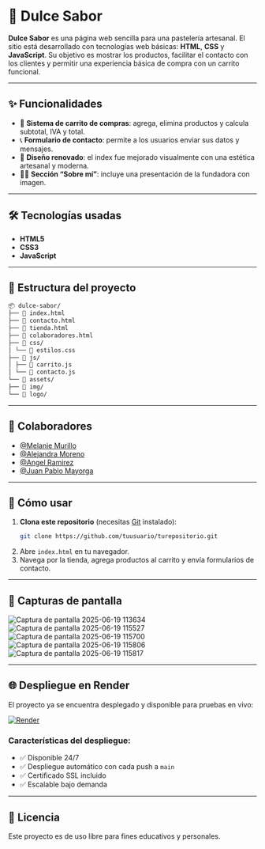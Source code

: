 # 🍰 Dulce Sabor

**Dulce Sabor** es una página web sencilla para una pastelería artesanal. El sitio está desarrollado con tecnologías web básicas: **HTML**, **CSS** y **JavaScript**. Su objetivo es mostrar los productos, facilitar el contacto con los clientes y permitir una experiencia básica de compra con un carrito funcional.

---

## ✨ Funcionalidades

- 🛒 **Sistema de carrito de compras**: agrega, elimina productos y calcula subtotal, IVA y total.
- 📞 **Formulario de contacto**: permite a los usuarios enviar sus datos y mensajes.
- 🎨 **Diseño renovado**: el index fue mejorado visualmente con una estética artesanal y moderna.
- 👩‍🍳 **Sección “Sobre mí”**: incluye una presentación de la fundadora con imagen.


---

## 🛠️ Tecnologías usadas

- **HTML5**
- **CSS3**
- **JavaScript**

---

## 📁 Estructura del proyecto

```markdown
📦 dulce-sabor/
├── 📄 index.html
├── 📄 contacto.html
├── 📄 tienda.html
├── 📄 colaboradores.html
├── 📂 css/
│ └── 📄 estilos.css
├── 📂 js/
│ ├── 📄 carrito.js
│ └── 📄 contacto.js
└── 📂 assets/
├── 📂 img/
└── 📂 logo/
```

---

## 🤝 Colaboradores

- [@Melanie Murillo](https://github.com/estefiazrt)
- [@Alejandra Moreno](https://github.com/Aleja82)
- [@Angel Ramirez](https://github.com/Mangel21R)
- [@Juan Pablo Mayorga](https://github.com/TheJpIntHecOde)

---

## 🚀 Cómo usar

1. **Clona este repositorio** (necesitas [Git](https://git-scm.com/) instalado):
   ```bash
   git clone https://github.com/tuusuario/turepositorio.git
2. Abre `index.html` en tu navegador.
3. Navega por la tienda, agrega productos al carrito y envía formularios de contacto.

---

## 📸 Capturas de pantalla

![Captura de pantalla 2025-06-19 113634](https://github.com/user-attachments/assets/f3cfd064-cd6f-4473-9957-e1ec217d5e95)
![Captura de pantalla 2025-06-19 115527](https://github.com/user-attachments/assets/0507568b-4bb4-4bab-9c6c-a077965a0d50)
![Captura de pantalla 2025-06-19 115700](https://github.com/user-attachments/assets/9b7f043d-ccbb-4c9b-91f5-ef7af9f2490b)
![Captura de pantalla 2025-06-19 115806](https://github.com/user-attachments/assets/70b1dc4b-f164-415d-a910-2c30a6554760)
![Captura de pantalla 2025-06-19 115817](https://github.com/user-attachments/assets/f50a25b0-8928-4ea8-8c46-ac5a017de7e0)

---

## 🌐 Despliegue en Render

El proyecto ya se encuentra desplegado y disponible para pruebas en vivo:

[![Render](https://img.shields.io/badge/Render-%46E3B7.svg?style=for-the-badge&logo=render&logoColor=white)](https://dulce-sabor.onrender.com)

### Características del despliegue:
- ✅ Disponible 24/7
- ✅ Despliegue automático con cada push a `main`
- ✅ Certificado SSL incluido
- ✅ Escalable bajo demanda

---

## 📃 Licencia

Este proyecto es de uso libre para fines educativos y personales.



